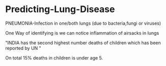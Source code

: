 # Predicting-Lung-Disease
PNEUMONIA-Infection in one/both lungs (due to bacteria,fungi or viruses)

One Way of identifying is we can notice inflammation of airsacks in lungs

"INDIA has the  second highest number deaths of children which has been reported by UN "

On total 15% deaths in children is under age 5.
